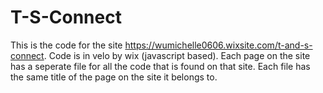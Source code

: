 # T-S-Connect
This is the code for the site https://wumichelle0606.wixsite.com/t-and-s-connect.
Code is in velo by wix (javascript based).
Each page on the site has a seperate file for all the code that is found on that site.
Each file has the same title of the page on the site it belongs to.
